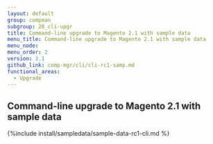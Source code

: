 ```yaml
---
layout: default
group: compman
subgroup: 28_cli-upgr
title: Command-line upgrade to Magento 2.1 with sample data
menu_title: Command-line upgrade to Magento 2.1 with sample data
menu_node:
menu_order: 2
version: 2.1
github_link: comp-mgr/cli/cli-rc1-samp.md
functional_areas:
  - Upgrade
---
```


## Command-line upgrade to Magento 2.1 with sample data

{%include install/sampledata/sample-data-rc1-cli.md %}
